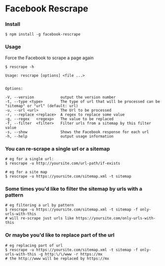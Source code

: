 # Facebook Rescrape

### Install
    $ npm install -g facebook-rescrape

### Usage
Force the Facebook to scrape a page again

    $ rescrape -h

    Usage: rescrape [options] <file ...>


    Options:

    -V, --version            output the version number
    -t, --type <type>        The type of url that will be processed can be "sitemap" or "url" (default: url)
    -u, --url <url>          The Url to be processed
    -r, --replace <replace>  A regex to replace some value
    -g, --regex   <regexp>   The value to be replaced
    -f, --filter  <filter>   Filter urls from a sitemap by this filter value
    -s, --show               Shows the Facebook response for each url
    -h, --help               output usage information
  
### You can re-scrape a single url or a sitemap

    # eg for a single url:
    $ rescrape -u http://yoursite.com/url-path/if-exists
    
    # eg for a site map
    $ rescrape -u https://yoursite.com/sitemap.xml -t sitemap
    

### Some times you'd like to filter the sitemap by urls with a pattern

    # eg filtering a url by pattern
    $ rescrape -u https://yoursite.com/sitemap.xml -t sitemap -f only-urls-with-this
    # will re-scrape just urls like https://yoursite.com/only-urls-with-this

### Or maybe you'd like to replace part of the url

    # eg replacing part of url
    $ rescrape -u https://yoursite.com/sitemap.xml -t sitemap -f only-urls-with-this -g http:\/\/www -r https://mx
    # the http://www will be replaced by https://mx


    
